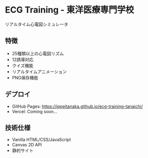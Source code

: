 # ECG Training - 東洋医療専門学校

リアルタイム心電図シミュレータ

## 特徴
- 25種類以上の心電図リズム
- 12誘導対応
- クイズ機能
- リアルタイムアニメーション
- PNG保存機能

## デプロイ
- GitHub Pages: https://ippeitanaka.github.io/ecg-training-tanaichi/
- Vercel: Coming soon...

## 技術仕様
- Vanilla HTML/CSS/JavaScript
- Canvas 2D API
- 静的サイト